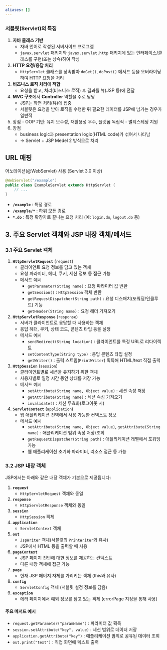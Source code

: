 ```yaml
---
aliases: []
---
```

### 서블릿(Servlet)의 특징
1. **자바 클래스 기반**
	- 자바 언어로 작성된 서버사이드 프로그램
	- `javax.servlet` 패키지와 `javax.servlet.http` 패키지에 있는 인터페이스/클래스를 구현(또는 상속)하여 작성
2. **HTTP 요청/응답 처리**
	- `HttpServlet` 클래스를 상속받아 `doGet()`, `doPost()` 메서드 등을 오버라이딩하여 HTTP 요청을 처리
3. **비즈니스 로직 처리에 적합**
	- 요청을 받고, 처리(비즈니스 로직) 후 결과를 뷰(JSP 등)에 전달
4. **MVC 구조**에서 **Controller** 역할을 주로 담당
	- JSP는 화면 처리(뷰)에 집중
	- 서블릿은 요청을 받아 로직을 수행한 뒤 필요한 데이터를 JSP에 넘기는 경우가 일반적
5. 장점
	   - OOP 기반: 유지 보수성, 재활용성 우수, 플랫폼 독립적
	   - 멀티스레딩 지원
6.  장점
	- business logic과 presentation logic(HTML code)가 섞여서 나타남
	- -> Servlet + JSP Medel 2 방식으로 처리

## URL 매핑
어노테이션(@WebServlet) 사용 (Servlet 3.0 이상)
```java
@WebServlet("/example")
public class ExampleServlet extends HttpServlet {
    // ...
}
```
- **`/example`** : 특정 경로
- **`/example/*`** : 하위 모든 경로
- **`*.do`** : 특정 확장자로 끝나는 요청 처리 (예: `login.do`, `logout.do` 등)

## 3. 주요 Servlet 객체와 JSP 내장 객체/메서드

### 3.1 주요 Servlet 객체

1. **`HttpServletRequest`** (`request`)
    - 클라이언트 요청 정보를 담고 있는 객체
    - 요청 파라미터, 헤더, 쿠키, 세션 정보 등 접근 가능
    - 메서드 예시
        - `getParameter(String name)` : 요청 파라미터 값 반환
        - `getSession()` : `HttpSession` 객체 반환
        - `getRequestDispatcher(String path)` : 요청 디스패치(포워딩/인클루드) 기능
        - `getHeader(String name)` : 요청 헤더 가져오기
2. **`HttpServletResponse`** (`response`)
    - 서버가 클라이언트로 응답할 때 사용하는 객체
    - 응답 헤더, 쿠키, 상태 코드, 콘텐츠 타입 등을 설정
    - 메서드 예시
        - `sendRedirect(String location)` : 클라이언트를 특정 URL로 리다이렉트
        - `setContentType(String type)` : 응답 콘텐츠 타입 설정
        - `getWriter()` : 출력 스트림(`PrintWriter`) 획득해 HTML/text 직접 출력
3. **`HttpSession`** (`session`)
    - 클라이언트별로 세션을 유지하기 위한 객체
    - 사용자별로 일정 시간 동안 상태를 저장 가능
    - 메서드 예시
        - `setAttribute(String name, Object value)` : 세션 속성 저장
        - `getAttribute(String name)` : 세션 속성 가져오기
        - `invalidate()` : 세션 무효화(로그아웃 시)
4. **`ServletContext`** (`application`)
    - 웹 애플리케이션 전역에서 사용 가능한 컨텍스트 정보
    - 메서드 예시
        - `setAttribute(String name, Object value)`, `getAttribute(String name)` : 애플리케이션 범위 속성 저장/조회
        - `getRequestDispatcher(String path)` : 애플리케이션 레벨에서 포워딩 가능
        - 웹 애플리케이션 초기화 파라미터, 리소스 접근 등 가능

### 3.2 JSP 내장 객체

JSP에서는 아래와 같은 내장 객체가 기본으로 제공됩니다:
1. **`request`**
    - `HttpServletRequest` 객체와 동일
2. **`response`**
    - `HttpServletResponse` 객체와 동일
3. **`session`**
    - `HttpSession` 객체
4. **`application`**
    - `ServletContext` 객체
5. **`out`**
    - `JspWriter` 객체(서블릿의 `PrintWriter`와 유사)
    - JSP에서 HTML 등을 출력할 때 사용
6. **`pageContext`**
    - JSP 페이지 전반에 대한 정보를 제공하는 컨텍스트
    - 다른 내장 객체에 접근 가능
7. **`page`**
    - 현재 JSP 페이지 자체를 가리키는 객체 (this와 유사)
8. **`config`**
    - `ServletConfig` 객체 (서블릿 설정 정보를 담음)
9. **`exception`**
    - 에러 페이지에서 예외 정보를 담고 있는 객체 (errorPage 지정을 통해 사용)

#### 주요 메서드 예시
- `request.getParameter("paramName")` : 파라미터 값 획득
- `session.setAttribute("key", value)` : 세션 범위로 데이터 저장
- `application.getAttribute("key")` : 애플리케이션 범위로 공유된 데이터 조회
- `out.print("text")` : 직접 화면에 텍스트 출력